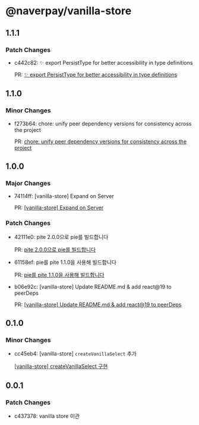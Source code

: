 # @naverpay/vanilla-store

## 1.1.1

### Patch Changes

-   c442c82: ✨ export PersistType for better accessibility in type definitions

    PR: [✨ export PersistType for better accessibility in type definitions](https://github.com/NaverPayDev/pie/pull/164)

## 1.1.0

### Minor Changes

-   f273b64: chore: unify peer dependency versions for consistency across the project

    PR: [chore: unify peer dependency versions for consistency across the project](https://github.com/NaverPayDev/pie/pull/148)

## 1.0.0

### Major Changes

-   74114ff: [vanilla-store] Expand on Server

    PR: [[vanilla-store] Expand on Server](https://github.com/NaverPayDev/pie/pull/131)

### Patch Changes

-   42111e0: pite 2.0.0으로 pie를 빌드합니다

    PR: [pite 2.0.0으로 pie를 빌드합니다](https://github.com/NaverPayDev/pie/pull/134)

-   61158ef: pie를 pite 1.1.0을 사용해 빌드합니다

    PR: [pie를 pite 1.1.0을 사용해 빌드합니다](https://github.com/NaverPayDev/pie/pull/125)

-   b06e92c: [vanilla-store] Update README.md & add react@19 to peerDeps

    PR: [[vanilla-store] Update README.md & add react@19 to peerDeps](https://github.com/NaverPayDev/pie/pull/135)

## 0.1.0

### Minor Changes

-   cc45eb4: [vanilla-store] `createVanillaSelect` 추가

    [[vanilla-store] createVanillaSelect 구현](https://github.com/NaverPayDev/pie/pull/113)

## 0.0.1

### Patch Changes

-   c437378: vanilla store 이관
